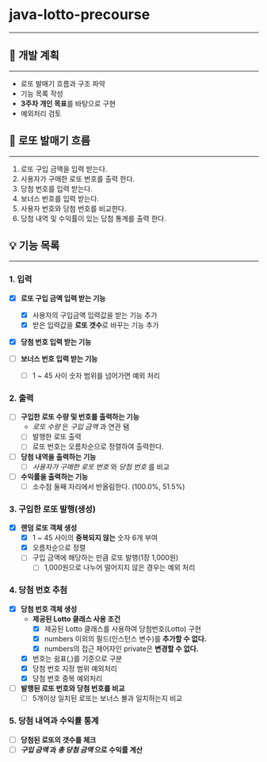 # java-lotto-precourse
- - -

## 📝 개발 계획
- - -
- 로또 발매기 흐름과 구조 파악
- 기능 목록 작성
- **3주차 개인 목표**를 바탕으로 구현
- 예외처리 검토

## 🎰 로또 발매기 흐름
- - -
1. 로또 구입 금액을 입력 받는다.
2. 사용자가 구매한 로또 번호를 출력 한다.
3. 당첨 번호를 입력 받는다.
4. 보너스 번호를 입력 받는다.
5. 사용자 번호와 당첨 번호를 비교한다.
6. 당첨 내역 및 수익률이 있는 당첨 통계를 출력 한다.
## 💡 기능 목록
- - -

### 1. 입력

- [x] **로또 구입 금액 입력 받는 기능**
  - [x] 사용자의 구입금액 입력값을 받는 기능 추가
  - [x] 받은 입력값을 **로또 갯수**로 바꾸는 기능 추가
- [x] **당첨 번호 입력 받는 기능**

- [ ] **보너스 번호 입력 받는 기능**
    - [ ] 1 ~ 45 사이 숫자 범위를 넘어가면 예외 처리
### 2. 출력
- [ ] **구입한 로또 수량 및 번호를 출력하는 기능**
    - _로또 수량_ 은 _구입 금액_ 과 연관 됌
    - [ ] 발행한 로또 출력
    - [ ] 로또 번호는 오름차순으로 정렬하여 출력한다.
- [ ] **당첨 내역을 출력하는 기능**
    - [ ] _사용자가 구매한 로또 번호_ 와 _당첨 번호_ 를 비교
- [ ] **수익률을 출력하는 기능**
    - [ ] 소수점 둘째 자리에서 반올림한다. (100.0%, 51.5%)
### 3. 구입한 로또 발행(생성)
- [x] **랜덤 로또 객체 생성**
    - [x] 1 ~ 45 사이의 **중복되지 않는** 숫자 6개 부여
    - [x] 오름차순으로 정렬
  - [ ] 구입 금액에 해당하는 만큼 로또 발행(1장 1,000원)
    - [ ] 1,000원으로 나누어 떨어지지 않은 경우는 예외 처리
### 4. 당첨 번호 추첨
- [x] **당첨 번호 객체 생성**
  - **제공된 Lotto 클래스 사용 조건**
    - [x] 제공된 Lotto 클래스를 사용하여 당첨번호(Lotto) 구현
    - [x] numbers 이외의 필드(인스턴스 변수)를 **추가할 수 없다.**
    - [x] numbers의 접근 제어자인 private은 **변경할 수 없다.**
  - [x] 번호는 쉼표(,)를 기준으로 구분
  - [x] 당첨 번호 지정 범위 예외처리
  - [x] 당첨 번호 중복 예외처리
- [ ] **발행된 로또 번호와 당첨 번호를 비교**
    - [ ] 5개이상 일치된 로또는 보너스 볼과 일치하는지 비교
### 5. 당첨 내역과 수익률 통계
- [ ] **당첨된 로또의 갯수를 체크**
- [ ] **_구입 금액_ 과 _총 당첨 금액_ 으로 수익률 계산**
